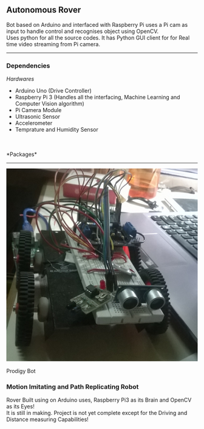 ## Autonomous Rover<br>
Bot based on Arduino and interfaced with Raspberry Pi uses a Pi cam as input to handle control and recognises object using OpenCV.<br>
Uses python for all the source codes. It has Python GUI client for for Real time video streaming from Pi camera.
***
### Dependencies
*Hardwares*
- Arduino Uno (Drive Controller)
- Raspberry Pi 3 (Handles all the interfacing, Machine Learning and Computer Vision algorithm)
- Pi Camera Module
- Ultrasonic Sensor
- Accelerometer
- Temprature and Humidity Sensor
<br>
<br>
*Packages*

***

<img src="https://github.com/akhilesh-k/Prodigy_Bot/blob/master/WP_20170208_006.jpg" alt="" style="">
<p>Prodigy Bot</p>

### Motion Imitating and Path Replicating Robot<br>
Rover Built using on Arduino uses, Raspberry Pi3 as its Brain and OpenCV as its Eyes! <br>
It is still in making. Project is not yet complete except for the Driving and Distance measuring Capabilities!

